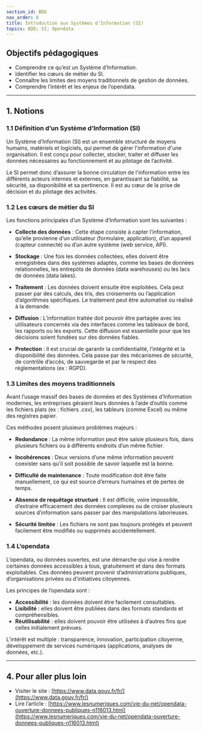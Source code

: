 ```yaml
---
section_id: BDD
nav_order: 8
title: Introduction aux Systèmes d’Information (SI)
topics: BDD; SI; Opendata
---
```



## Objectifs pédagogiques

- Comprendre ce qu’est un Système d’Information.
- Identifier les cœurs de métier du SI.
- Connaître les limites des moyens traditionnels de gestion de données.
- Comprendre l’intérêt et les enjeux de l’opendata.

---

## 1. Notions

### 1.1 Définition d’un Système d’Information (SI)

Un Système d’Information (SI) est un ensemble structuré de moyens humains, matériels et logiciels, qui permet de gérer l'information d'une organisation. Il est conçu pour collecter, stocker, traiter et diffuser les données nécessaires au fonctionnement et au pilotage de l’activité. 

Le SI permet donc d’assurer la bonne circulation de l'information entre les différents acteurs internes et externes, en garantissant sa fiabilité, sa sécurité, sa disponibilité et sa pertinence. Il est au cœur de la prise de décision et du pilotage des activités.

### 1.2 Les cœurs de métier du SI

Les fonctions principales d’un Système d’Information sont les suivantes :

- **Collecte des données** : Cette étape consiste à capter l’information, qu’elle provienne d’un utilisateur (formulaire, application), d’un appareil (capteur connecté) ou d’un autre système (web service, API).

- **Stockage** : Une fois les données collectées, elles doivent être enregistrées dans des systèmes adaptés, comme les bases de données relationnelles, les entrepôts de données (data warehouses) ou les lacs de données (data lakes).

- **Traitement** : Les données doivent ensuite être exploitées. Cela peut passer par des calculs, des tris, des croisements ou l’application d’algorithmes spécifiques. Le traitement peut être automatisé ou réalisé à la demande.

- **Diffusion** : L’information traitée doit pouvoir être partagée avec les utilisateurs concernés via des interfaces comme les tableaux de bord, les rapports ou les exports. Cette diffusion est essentielle pour que les décisions soient fondées sur des données fiables.

- **Protection** : Il est crucial de garantir la confidentialité, l’intégrité et la disponibilité des données. Cela passe par des mécanismes de sécurité, de contrôle d’accès, de sauvegarde et par le respect des réglementations (ex : RGPD).

### 1.3 Limites des moyens traditionnels

Avant l’usage massif des bases de données et des Systèmes d’Information modernes, les entreprises géraient leurs données à l’aide d’outils comme les fichiers plats (ex : fichiers .csv), les tableurs (comme Excel) ou même des registres papier.

Ces méthodes posent plusieurs problèmes majeurs :

- **Redondance** : La même information peut être saisie plusieurs fois, dans plusieurs fichiers ou à différents endroits d’un même fichier.

- **Incohérences** : Deux versions d’une même information peuvent coexister sans qu’il soit possible de savoir laquelle est la bonne.

- **Difficulté de maintenance** : Toute modification doit être faite manuellement, ce qui est source d’erreurs humaines et de pertes de temps.

- **Absence de requêtage structuré** : Il est difficile, voire impossible, d’extraire efficacement des données complexes ou de croiser plusieurs sources d’information sans passer par des manipulations laborieuses.

- **Sécurité limitée** : Les fichiers ne sont pas toujours protégés et peuvent facilement être modifiés ou supprimés accidentellement.

### 1.4 L’opendata

L’opendata, ou données ouvertes, est une démarche qui vise à rendre certaines données accessibles à tous, gratuitement et dans des formats exploitables. Ces données peuvent provenir d’administrations publiques, d’organisations privées ou d’initiatives citoyennes.

Les principes de l’opendata sont :

- **Accessibilité** : les données doivent être facilement consultables.
- **Lisibilité** : elles doivent être publiées dans des formats standards et compréhensibles.
- **Réutilisabilité** : elles doivent pouvoir être utilisées à d’autres fins que celles initialement prévues.

L’intérêt est multiple : transparence, innovation, participation citoyenne, développement de services numériques (applications, analyses de données, etc.).

---

## 4. Pour aller plus loin

- Visiter le site : [https://www.data.gouv.fr/fr/](https://www.data.gouv.fr/fr/)
- Lire l’article : [https://www.lesnumeriques.com/vie-du-net/opendata-ouverture-donnees-publiques-n116013.html](https://www.lesnumeriques.com/vie-du-net/opendata-ouverture-donnees-publiques-n116013.html)
